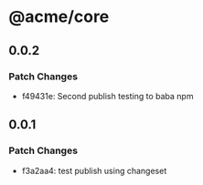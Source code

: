 # @acme/core

## 0.0.2

### Patch Changes

- f49431e: Second publish testing to baba npm

## 0.0.1

### Patch Changes

- f3a2aa4: test publish using changeset
